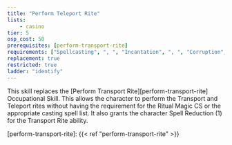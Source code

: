 ```yaml
---
title: "Perform Teleport Rite"
lists:
    - casino
tier: 5
osp_cost: 50
prerequisites: [perform-transport-rite]
requirements: ["Spellcasting", ", ", "Incantation", ", ", "Corruption", " or ", "Healing CS"]
replacement: true
restricted: true
ladder: "identify"
---
```

This skill replaces the [Perform Transport Rite][perform-transport-rite] Occupational Skill. This allows the character to perform the Transport and Teleport rites without having the requirement for the Ritual Magic CS or the appropriate casting spell list. It also grants the character Spell Reduction (1) for the Transport Rite ability.

[perform-transport-rite]: {{< ref "perform-transport-rite" >}}